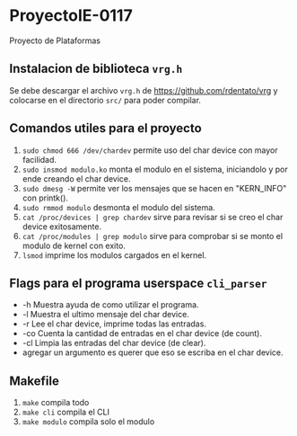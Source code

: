 # ProyectoIE-0117
Proyecto de Plataformas

## Instalacion de biblioteca `vrg.h`
Se debe descargar el archivo `vrg.h` de https://github.com/rdentato/vrg y colocarse en el directorio `src/` para poder compilar.
    
## Comandos utiles para el proyecto

1. `sudo chmod 666 /dev/chardev` permite uso del char device con mayor facilidad.
2. `sudo insmod modulo.ko` monta el modulo en el sistema, iniciandolo y por ende creando el char device.
3. `sudo dmesg -W` permite ver los mensajes que se hacen en "KERN_INFO" con printk().
4. `sudo rmmod modulo` desmonta el modulo del sistema. 
5. `cat /proc/devices | grep chardev` sirve para revisar si se creo el char device exitosamente.
6. `cat /proc/modules | grep modulo` sirve para comprobar si se monto el modulo de kernel con exito.
7. `lsmod` imprime los modulos cargados en el kernel. 


## Flags para el programa userspace `cli_parser`

* -h Muestra ayuda de como utilizar el programa.
* -l Muestra el ultimo mensaje del char device.
* -r Lee el char device, imprime todas las entradas.
* -co Cuenta la cantidad de entradas en el char device (de count).
* -cl Limpia las entradas del char device (de clear). 
* agregar un argumento es querer que eso se escriba en el char device.

## Makefile
1. `make` compila todo
2. `make cli` compila el CLI
3. `make modulo` compila solo el modulo
